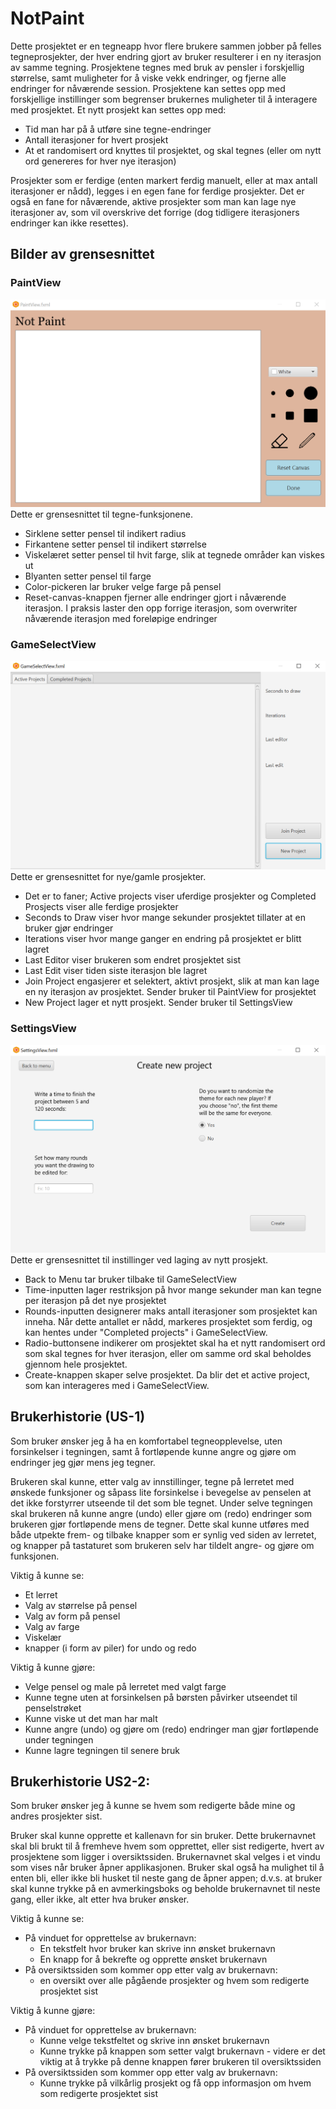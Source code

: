 # NotPaint
Dette prosjektet er en tegneapp hvor flere brukere sammen jobber på felles tegneprosjekter, der hver endring gjort av bruker resulterer i en ny iterasjon av samme tegning. Prosjektene tegnes med bruk av pensler i forskjellig størrelse, samt muligheter for å viske vekk endringer, og fjerne alle endringer for nåværende session. Prosjektene kan settes opp med forskjellige instillinger som begrenser brukernes muligheter til å interagere med prosjektet. Et nytt prosjekt kan settes opp med:
- Tid man har på å utføre sine tegne-endringer
- Antall iterasjoner for hvert prosjekt
- At et randomisert ord knyttes til prosjektet, og skal tegnes (eller om nytt ord genereres for hver nye iterasjon)

Prosjekter som er ferdige (enten markert ferdig manuelt, eller at max antall iterasjoner er nådd), legges i en egen fane for ferdige prosjekter. Det er også en fane for nåværende, aktive prosjekter som man kan lage nye iterasjoner av, som vil overskrive det forrige (dog tidligere iterasjoners endringer kan ikke resettes).

## Bilder av grensesnittet
### PaintView
![](/notpaint/viewScreenshots/release2%20viewScreenshots/PaintView.png)
Dette er grensesnittet til tegne-funksjonene.
- Sirklene setter pensel til indikert radius
- Firkantene setter pensel til indikert størrelse
- Viskelæret setter pensel til hvit farge, slik at tegnede områder kan viskes ut
- Blyanten setter pensel til farge
- Color-pickeren lar bruker velge farge på pensel
- Reset-canvas-knappen fjerner alle endringer gjort i nåværende iterasjon. I praksis laster den opp forrige iterasjon, som overwriter nåværende iterasjon med foreløpige endringer

### GameSelectView
![](/notpaint/viewScreenshots/release2%20viewScreenshots/GameSelectView.png)
Dette er grensesnittet for nye/gamle prosjekter.
- Det er to faner; Active projects viser uferdige prosjekter og Completed Prosjects viser alle ferdige prosjekter
- Seconds to Draw viser hvor mange sekunder prosjektet tillater at en bruker gjør endringer
- Iterations viser hvor mange ganger en endring på prosjektet er blitt lagret
- Last Editor viser brukeren som endret prosjektet sist
- Last Edit viser tiden siste iterasjon ble lagret
- Join Project engasjerer et selektert, aktivt prosjekt, slik at man kan lage en ny iterasjon av prosjektet. Sender bruker til PaintView for prosjektet
- New Project lager et nytt prosjekt. Sender bruker til SettingsView


### SettingsView
![](/notpaint/viewScreenshots/release2%20viewScreenshots/SettingsView.png)
Dette er grensesnittet til instillinger ved laging av nytt prosjekt.
- Back to Menu tar bruker tilbake til GameSelectView
- Time-inputten lager restriksjon på hvor mange sekunder man kan tegne per iterasjon på det nye prosjektet
- Rounds-inputten designerer maks antall iterasjoner som prosjektet kan inneha. Når dette antallet er nådd, markeres prosjektet som ferdig, og kan hentes under "Completed projects" i GameSelectView.
- Radio-buttonsene indikerer om prosjektet skal ha et nytt randomisert ord som skal tegnes for hver iterasjon, eller om samme ord skal beholdes gjennom hele prosjektet.
- Create-knappen skaper selve prosjektet. Da blir det et active project, som kan interageres med i GameSelectView.

## Brukerhistorie (US-1)

Som bruker ønsker jeg å ha en komfortabel tegneopplevelse, uten forsinkelser i tegningen, samt å fortløpende kunne angre og gjøre om endringer jeg gjør mens jeg tegner.

Brukeren skal kunne, etter valg av innstillinger, tegne på lerretet med ønskede funksjoner og såpass lite forsinkelse i bevegelse av penselen at det ikke forstyrrer utseende til det som ble tegnet. Under selve tegningen skal brukeren nå kunne angre (undo) eller gjøre om (redo) endringer som brukeren gjør fortløpende mens de tegner. Dette skal kunne utføres med både utpekte frem- og tilbake knapper som er synlig ved siden av lerretet, og knapper på tastaturet som brukeren selv har tildelt angre- og gjøre om funksjonen.


Viktig å kunne se:
- Et lerret
- Valg av størrelse på pensel
- Valg av form på pensel
- Valg av farge
- Viskelær
- knapper (i form av piler) for undo og redo

Viktig å kunne gjøre:
- Velge pensel og male på lerretet med valgt farge
- Kunne tegne uten at forsinkelsen på børsten påvirker utseendet til penselstrøket
- Kunne viske ut det man har malt
- Kunne angre (undo) og gjøre om (redo) endringer man gjør fortløpende under tegningen
- Kunne lagre tegningen til senere bruk

## Brukerhistorie US2-2:

Som bruker ønsker jeg å kunne se hvem som redigerte både mine og andres prosjekter sist.

Bruker skal kunne opprette et kallenavn for sin bruker. Dette brukernavnet skal bli brukt til å fremheve hvem som opprettet, eller sist redigerte, hvert av prosjektene som ligger i oversiktssiden. Brukernavnet skal velges i et vindu som vises når bruker åpner applikasjonen. Bruker skal også ha mulighet til å enten bli, eller ikke bli husket til neste gang de åpner appen; d.v.s. at bruker skal kunne trykke på en avmerkingsboks og beholde brukernavnet til neste gang, eller ikke, alt etter hva bruker ønsker.


Viktig å kunne se: 
- På vinduet for opprettelse av brukernavn:
  - En tekstfelt hvor bruker kan skrive inn ønsket brukernavn
  - En knapp for å bekrefte og opprette ønsket brukernavn
- På oversiktssiden som kommer opp etter valg av brukernavn:
  - en oversikt over alle pågående prosjekter og hvem som redigerte prosjektet sist
  

Viktig å kunne gjøre:
- På vinduet for opprettelse av brukernavn:
  - Kunne velge tekstfeltet og skrive inn ønsket brukernavn
  - Kunne trykke på knappen som setter valgt brukernavn - videre er det viktig at å trykke på denne knappen fører brukeren til oversiktssiden
- På oversiktssiden som kommer opp etter valg av brukernavn:
  - Kunne trykke på vilkårlig prosjekt og få opp informasjon om hvem som redigerte prosjektet sist
